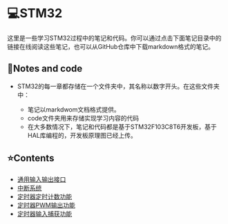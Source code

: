 # 💻STM32

这里是一些学习STM32过程中的笔记和代码。你可以通过点击下面笔记目录中的链接在线阅读这些笔记，也可以从GitHub仓库中下载markdown格式的笔记。

## 📝Notes and code

- STM32的每一章都存储在一个文件夹中，其名称以数字开头。在这些文件夹中：

    - 笔记以markdwom文档格式提供。
    - code文件夹用来存储实现学习内容的代码
    - 在大多数情况下，笔记和代码都是基于STM32F103C8T6开发板，基于HAL库编程的，开发板原理图已经上传。

## ⭐Contents

- [通用输入输出接口](https://teal-produce-f34.notion.site/356bfa1991e24a328d804cbf72e68c62)
- [中断系统](https://teal-produce-f34.notion.site/d46635d64750497ea645a6b80715c5a9 )
- [定时器定时计数功能](https://teal-produce-f34.notion.site/e6f83a06b79c4f96aa154eaa79379fb1)
- [定时器PWM输出功能](https://teal-produce-f34.notion.site/PWM-386211462c204ba6b3eba1b139c5e319)
- [定时器输入捕获功能](https://teal-produce-f34.notion.site/6deb3e8a2737451d8dd81dce337f3918)
